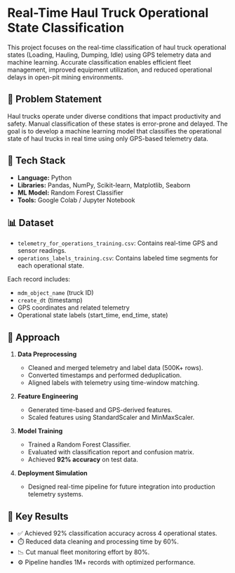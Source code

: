 # Real-Time Haul Truck Operational State Classification 

This project focuses on the real-time classification of haul truck operational states (Loading, Hauling, Dumping, Idle) using GPS telemetry data and machine learning. Accurate classification enables efficient fleet management, improved equipment utilization, and reduced operational delays in open-pit mining environments.

## 📌 Problem Statement

Haul trucks operate under diverse conditions that impact productivity and safety. Manual classification of these states is error-prone and delayed. The goal is to develop a machine learning model that classifies the operational state of haul trucks in real time using only GPS-based telemetry data.

## 🔧 Tech Stack

- **Language:** Python  
- **Libraries:** Pandas, NumPy, Scikit-learn, Matplotlib, Seaborn  
- **ML Model:** Random Forest Classifier  
- **Tools:** Google Colab / Jupyter Notebook  

## 📊 Dataset

- `telemetry_for_operations_training.csv`: Contains real-time GPS and sensor readings.  
- `operations_labels_training.csv`: Contains labeled time segments for each operational state.

Each record includes:
- `mdm_object_name` (truck ID)
- `create_dt` (timestamp)
- GPS coordinates and related telemetry
- Operational state labels (start_time, end_time, state)

## 🧠 Approach

1. **Data Preprocessing**
   - Cleaned and merged telemetry and label data (500K+ rows).
   - Converted timestamps and performed deduplication.
   - Aligned labels with telemetry using time-window matching.

2. **Feature Engineering**
   - Generated time-based and GPS-derived features.
   - Scaled features using StandardScaler and MinMaxScaler.

3. **Model Training**
   - Trained a Random Forest Classifier.
   - Evaluated with classification report and confusion matrix.
   - Achieved **92% accuracy** on test data.

4. **Deployment Simulation**
   - Designed real-time pipeline for future integration into production telemetry systems.

## 🚀 Key Results

- ✅ Achieved 92% classification accuracy across 4 operational states.  
- ⏱️ Reduced data cleaning and processing time by 60%.  
- 📉 Cut manual fleet monitoring effort by 80%.  
- ⚙️ Pipeline handles 1M+ records with optimized performance.

